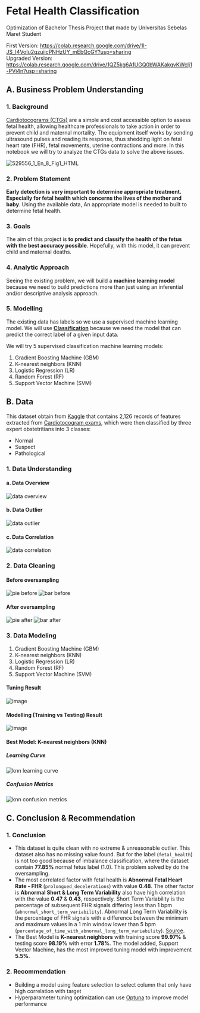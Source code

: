 # Fetal Health Classification

Optimization of Bachelor Thesis Project that made by Universitas Sebelas Maret Student

First Version: https://colab.research.google.com/drive/1I-JS_I4VoIu2qzuiicPNHzUY_mEbQcGY?usp=sharing<br>
Upgraded Version: https://colab.research.google.com/drive/1QZ5kg6A1UGQ0bWAKakgvKWclj1-PVi4n?usp=sharing

## **A. Business Problem Understanding**
### **1. Background**
[Cardiotocograms (CTGs)](https://en.wikipedia.org/wiki/Cardiotocography) are a simple and cost accessible option to assess fetal health, allowing healthcare professionals to take action in order to prevent child and maternal mortality. The equipment itself works by sending ultrasound pulses and reading its response, thus shedding light on fetal heart rate (FHR), fetal movements, uterine contractions and more. In this notebook we will try to analyze the CTGs data to solve the above issues.

![529556_1_En_8_Fig1_HTML](https://github.com/baramizzo58/AddPortoCapstone3/assets/119744134/d20c3a6c-a3e8-495c-b4e2-b45f0d651ecb)

### **2. Problem Statement**
**Early detection is very important to determine appropriate treatment. Especially for fetal health which concerns the lives of the mother and baby**. Using the available data, An appropriate model is needed to built to determine fetal health.

### **3. Goals**
The aim of this project is **to predict and classify the health of the fetus with the best accuracy possible**. Hopefully, with this model, it can prevent child and maternal deaths.

### **4. Analytic Approach**
Seeing the existing problem, we will build a **machine learning model** because we need to build predictions more than just using an inferential and/or descriptive analysis approach.

### **5. Modelling**
The existing data has labels so we use a supervised machine learning model. We will use [**Classification**](https://www.datacamp.com/blog/classification-machine-learning) because we need the model that can predict the correct label of a given input data.

We will try 5 supervised classification machine learning models:
1. Gradient Boosting Machine (GBM)
2. K-nearest neighbors (KNN)
3. Logistic Regression (LR)
4. Random Forest (RF)
5. Support Vector Machine (SVM)

## **B. Data**
This dataset obtain from [Kaggle](https://www.kaggle.com/datasets/andrewmvd/fetal-health-classification) that contains 2,126 records of features extracted from [Cardiotocogram exams](https://onlinelibrary.wiley.com/doi/10.1002/1520-6661(200009/10)9:5%3C311::AID-MFM12%3E3.0.CO;2-9), which were then classified by three expert obstetritians into 3 classes:
* Normal
* Suspect
* Pathological

### **1. Data Understanding**
#### a. Data Overview
![data overview](https://github.com/baramizzo58/AddPortoCapstone3/assets/119744134/55b4dd0a-715c-4e81-9ef1-914e51b5c290)

#### b. Data Outlier
![data outlier](https://github.com/baramizzo58/AddPortoCapstone3/assets/119744134/324345b2-8219-47ae-852b-68fd48d45378)

#### c. Data Correlation
![data correlation](https://github.com/baramizzo58/AddPortoCapstone3/assets/119744134/46f9acc2-54c9-40b8-bc8c-241ea3577ec8)

### **2. Data Cleaning**
#### Before oversampling
![pie before](https://github.com/baramizzo58/AddPortoCapstone3/assets/119744134/db2e2618-ee8f-4eea-b195-accf14dfe10f)
![bar before](https://github.com/baramizzo58/AddPortoCapstone3/assets/119744134/ceab71c3-65b3-4216-94d5-e5efa829cdd3)

#### After oversampling
![pie after](https://github.com/baramizzo58/AddPortoCapstone3/assets/119744134/ecaa2bf9-5e04-4c8c-8fde-ea16b7b853b3)
![bar after](https://github.com/baramizzo58/AddPortoCapstone3/assets/119744134/493d38ab-f9f0-441d-a55c-b3f7359094ae)

### **3. Data Modeling**
1. Gradient Boosting Machine (GBM)
2. K-nearest neighbors (KNN)
3. Logistic Regression (LR)
4. Random Forest (RF)
5. Support Vector Machine (SVM)

#### Tuning Result
![image](https://github.com/baramizzo58/AddPortoCapstone3/assets/119744134/3b42e60d-4075-472c-9090-6fe0931361ca)

#### Modelling (Training vs Testing) Result
![image](https://github.com/baramizzo58/AddPortoCapstone3/assets/119744134/d0af2208-9ff6-4352-826e-637338a39980)


#### Best Model: K-nearest neighbors (KNN)
##### Learning Curve
![knn learning curve](https://github.com/baramizzo58/AddPortoCapstone3/assets/119744134/e3b2b545-2b36-429b-9281-01aaab434b93)

##### Confusion Metrics
![knn confusion metrics](https://github.com/baramizzo58/AddPortoCapstone3/assets/119744134/a8dbee2c-9aa9-4edb-af7d-a2585cea0b5a)

## **C. Conclusion & Recommendation**
### **1. Conclusion**
* This dataset is quite clean with no extreme & unreasonable outlier. This dataset also has no missing value found. But for the label (`fetal_health`) is not too good because of imbalance classification, where the dataset contain **77.85%** normal fetus label (1.0). This problem solved by do the oversampling.
* The most correlated factor with fetal health is **Abnormal Fetal Heart Rate - FHR** (`prolongued_decelerations`) with value **0.48**. The other factor is **Abnormal Short & Long Term Variability** also have high correlation with the value **0.47** & **0.43**, respectively. Short Term Variability is the percentage of subsequent FHR signals differing less than 1 bpm (`abnormal_short_term_variability`). Abnormal Long Term Variability is the percentage of FHR signals with a difference between the minimum and maximum values in a 1 min window lower than 5 bpm (`percentage_of_time_with_abnormal_long_term_variability`). [Source](https://www.ncbi.nlm.nih.gov/pmc/articles/PMC8442730/).
* The Best Model is **K-nearest neighbors** with training score **99.97%** & testing score **98.19%** with error **1.78%**. The model added, Support Vector Machine, has the most improved tuning model with improvement **5.5%**.

### **2. Recommendation**
* Building a model using feature selection to select column that only have high correlation with target
* Hyperparameter tuning optimization can use [Optuna](https://optuna.org/) to improve model performance
